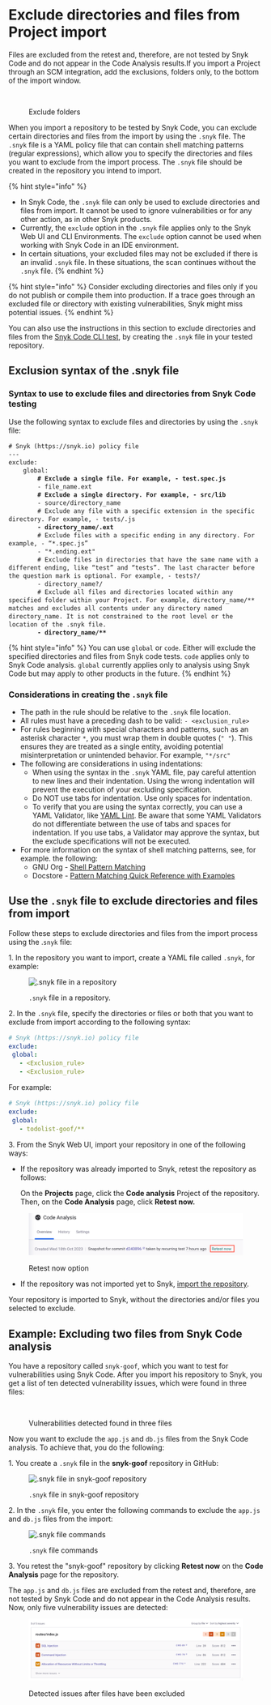 # Exclude directories and files from Project import

Files are excluded from the retest and, therefore, are not tested by Snyk Code and do not appear in the Code Analysis results.If you import a Project through an SCM integration, add the exclusions, folders only, to the bottom of the import window.

<figure><img src="https://lh7-us.googleusercontent.com/stHVnzk1ZuP6oUm0zAImt0zROcajuZMm5iB4qX7vTbHkjPWklSgD9NxUdZ6UGgT1kV-dBjrcLyOp0SP1CqFzbNuq9S7qgl4cOD6T9UwuWlEk5SWVHUiHRlO-KfAyq_UppnGNvE67p7ZsSwuWok0_2RM" alt=""><figcaption><p>Exclude folders</p></figcaption></figure>

When you import a repository to be tested by Snyk Code, you can exclude certain directories and files from the import by using the `.snyk` file. The `.snyk` file is a YAML policy file that can contain shell matching patterns (regular expressions), which allow you to specify the directories and files you want to exclude from the import process. The `.snyk` file should be created in the repository you intend to import.

{% hint style="info" %}
* In Snyk Code, the `.snyk` file can only be used to exclude directories and files from import. It cannot be used to ignore vulnerabilities or for any other action, as in other Snyk products.
* Currently, the `exclude` option in the `.snyk` file applies only to the Snyk Web UI and CLI Environments. The `exclude` option cannot be used when working with Snyk Code in an IDE environment.
* In certain situations, your excluded files may not be excluded if there is an invalid `.snyk` file. In these situations, the scan continues without the `.snyk` file.
{% endhint %}

{% hint style="info" %}
Consider excluding directories and files only if you do not publish or compile them into production. If a trace goes through an excluded file or directory with existing vulnerabilities, Snyk might miss potential issues.
{% endhint %}

You can also use the instructions in this section to exclude directories and files from the [Snyk Code CLI test](../../cli-ide-and-ci-cd-integrations/snyk-cli/scan-and-maintain-projects-using-the-cli/snyk-cli-for-snyk-code/scan-source-code-with-snyk-code-using-the-cli.md), by creating the `.snyk` file in your tested repository.

## **Exclusion syntax of the .snyk file**

### Syntax to use to exclude files and directories from Snyk Code testing

Use the following syntax to exclude files and directories by using the `.snyk` file:

<pre class="language-yaml"><code class="lang-yaml"># Snyk (https://snyk.io) policy file
---
exclude:
    global:
<strong>        # Exclude a single file. For example, - test.spec.js
</strong>        - file_name.ext
<strong>        # Exclude a single directory. For example, - src/lib
</strong>        - source/directory_name
        # Exclude any file with a specific extension in the specific directory. For example, - tests/.js
<strong>        - directory_name/.ext
</strong>        # Exclude files with a specific ending in any directory. For example, - “*.spec.js”
        - "*.ending.ext"
        # Exclude files in directories that have the same name with a different ending, like “test” and “tests”. The last character before the question mark is optional. For example, - tests?/
        - directory_name?/
        # Exclude all files and directories located within any specified folder within your Project. For example, directory_name/** matches and excludes all contents under any directory named directory_name. It is not constrained to the root level or the location of the .snyk file.
<strong>        - directory_name/**
</strong></code></pre>

{% hint style="info" %}
You can use `global` or `code`. Either will exclude the specified directories and files from Snyk code tests. `code` applies only to Snyk Code analysis. `global` currently applies only to analysis using Snyk Code but may apply to other products in the future.
{% endhint %}

### **Considerations in creating the `.snyk` file**

* The path in the rule should be relative to the `.snyk` file location.
* All rules must have a preceding dash to be valid: `- <exclusion_rule>`
* For rules beginning with special characters and patterns, such as an asterisk character `*`, you must wrap them in double quotes (`" "`). This ensures they are treated as a single entity, avoiding potential misinterpretation or unintended behavior. For example, `"*/src"`
* The following are considerations in using indentations:
  * When using the syntax in the `.snyk` YAML file, pay careful attention to new lines and their indentation. Using the wrong indentation will prevent the execution of your excluding specification.
  * Do NOT use tabs for indentation. Use only spaces for indentation.
  * To verify that you are using the syntax correctly, you can use a YAML Validator, like [YAML Lint](http://www.yamllint.com/). Be aware that some YAML Validators do not differentiate between the use of tabs and spaces for indentation. If you use tabs, a Validator may approve the syntax, but the exclude specifications will not be executed.
* For more information on the syntax of shell matching patterns, see, for example. the following:
  * GNU Org - [Shell Pattern Matching](https://www.gnu.org/software/findutils/manual/html_node/find_html/Shell-Pattern-Matching.html)
  * Docstore - [Pattern Matching Quick Reference with Examples](https://docstore.mik.ua/orelly/unix/upt/ch26_10.htm)

## **Use the `.snyk` file to exclude directories and files from import**

Follow these steps to exclude directories and files from the import process using the .`snyk` file:

1\. In the repository you want to import, create a YAML file called `.snyk`, for example:

<figure><img src="../../.gitbook/assets/Snyk Code - Exlude from Import - .snyk file creation - 2.png" alt=".snyk file in a repository"><figcaption><p><code>.snyk</code> file in a repository.</p></figcaption></figure>

2\. In the `.snyk` file, specify the directories or files or both that you want to exclude from import according to the following syntax:

```yaml
# Snyk (https://snyk.io) policy file
exclude:
 global:
   - <Exclusion_rule>
   - <Exclusion_rule>
```

For example:

```yaml
# Snyk (https://snyk.io) policy file
exclude:
 global:
   - todolist-goof/** 
```

3\. From the Snyk Web UI, import your repository in one of the following ways:

*   If the repository was already imported to Snyk, retest the repository as follows:

    On the **Projects** page, click the **Code analysis** Project of the repository. Then, on the **Code Analysis** page, click **Retest now.**

<figure><img src="../../.gitbook/assets/code_analysis_retest_now.png" alt="Clicking the retest now option"><figcaption><p>Retest now option</p></figcaption></figure>

* If the repository was not imported yet to Snyk, [import the repository](../snyk-code/import-project-with-snyk-code.md).

Your repository is imported to Snyk, without the directories and/or files you selected to exclude.

## **Example**: **Excluding two files from Snyk Code analysis**

You have a repository called `snyk-goof`, which you want to test for vulnerabilities using Snyk Code. After you import his repository to Snyk, you get a list of ten detected vulnerability issues, which were found in three files:

<figure><img src="../../.gitbook/assets/Snyk Code - Exlude from Import - Example - Before Exclude.png" alt=""><figcaption><p>Vulnerabilities detected found in three files</p></figcaption></figure>

Now you want to exclude the `app.js` and `db.js` files from the Snyk Code analysis. To achieve that, you do the following:

1\. You create a `.snyk` file in the **snyk-goof** repository in GitHub:

<figure><img src="../../.gitbook/assets/Snyk Code - Exlude from Import - Example - .snyk file creation.png" alt=".snyk file in snyk-goof repository"><figcaption><p><code>.snyk</code> file in snyk-goof repository</p></figcaption></figure>

2\. In the `.snyk` file, you enter the following commands to exclude the `app.js` and `db.js` files from the import:

<figure><img src="../../.gitbook/assets/Snyk Code - Exlude from Import - Example - Command.png" alt=".snyk file commands"><figcaption><p><code>.snyk</code> file commands</p></figcaption></figure>

3\. You retest the "snyk-goof" repository by clicking **Retest now** on the **Code Analysis** page for the repository.

The `app.js` and `db.js` files are excluded from the retest and, therefore, are not tested by Snyk Code and do not appear in the Code Analysis results. Now, only five vulnerability issues are detected:

<figure><img src="../../.gitbook/assets/image (545) (1) (1).png" alt="Example of issues detected in files after excluding"><figcaption><p>Detected issues after files have been excluded</p></figcaption></figure>
